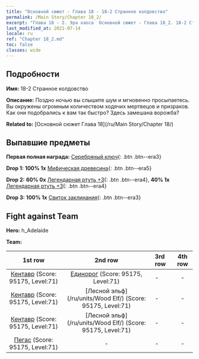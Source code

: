 ```yaml
---
title: "Основной сюжет - Глава 18 - 18-2 Странное колдовство"
permalink: /Main Story/Chapter 18_2/
excerpt: "Глава 18 - 2. Эра хаоса  Основной сюжет - Глава 18_2. 18-2 Странное колдовство"
last_modified_at: 2021-07-14
locale: ru
ref: "Chapter 18_2.md"
toc: false
classes: wide
---
```


## Подробности

 **Имя:** 18-2 Странное колдовство

 **Описание:** Поздно ночью вы слышите шум и мгновенно просыпаетесь. Вы окружены огромным количеством ходячих мертвецов и призраков. Как они подобрались к вам так быстро? Здесь замешана ворожба?

 **Related to:** [Основной сюжет Глава 18](/ru/Main Story/Chapter 18/)

## Выпавшие предметы

 **Первая полная награда:** [Серебряный ключ](/ItemsRU/con_693/){: .btn .btn--era3}

 **Drop 1:** **100% 1x** [Мифическая древесина](/ItemsRU/mat_62/){: .btn .btn--era5}

 **Drop 2:** **60% 0x** [Легендарная ртуть +3](/ItemsRU/mat_56/){: .btn .btn--era4}, **40% 1x** [Легендарная ртуть +3](/ItemsRU/mat_56/){: .btn .btn--era4}

 **Drop 3:** **100% 1x** [Свиток заклинания](/ItemsRU/con_694/){: .btn .btn--era3}


## Fight against Team
 **Hero:** h_Adelaide

 **Team:**


  | 1st row | 2nd row | 3rd row | 4th row |
  |:----:|:----:|:----|:----:|
  | [Кентавр](/ru/units/Centaur/) (Score: 95175, Level:71)  | [Единорог](/ru/units/Unicorn/) (Score: 95175, Level:71)  | - | - |
  | [Кентавр](/ru/units/Centaur/) (Score: 95175, Level:71)  | [Лесной эльф](/ru/units/Wood Elf/) (Score: 95175, Level:71)  | - | - |
  | [Кентавр](/ru/units/Centaur/) (Score: 95175, Level:71)  | [Лесной эльф](/ru/units/Wood Elf/) (Score: 95175, Level:71)  | - | - |
  | [Пегас](/ru/units/Pegasus/) (Score: 95175, Level:71)  | - | - | - |



